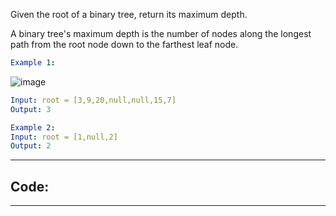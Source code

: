 Given the root of a binary tree, return its maximum depth.

A binary tree's maximum depth is the number of nodes along the longest path from the root node down to the farthest leaf node.

```yaml
Example 1:
````

![image](https://github.com/user-attachments/assets/2c6dee36-5a72-402a-abaf-2517bb1bd40e)

```yaml
Input: root = [3,9,20,null,null,15,7]
Output: 3

Example 2:
Input: root = [1,null,2]
Output: 2
````

---

## Code:

---
